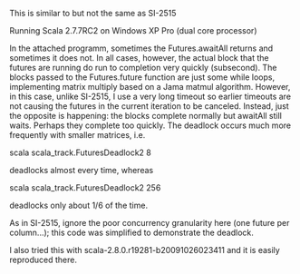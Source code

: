 This is similar to but not the same as SI-2515

Running Scala 2.7.7RC2 on Windows XP Pro (dual core processor)

In the attached programm, sometimes the Futures.awaitAll
returns and sometimes it does not. In all cases, however,
the actual block that the futures are running do run to
completion very quickly (subsecond). The blocks passed to
the Futures.future function are just some while loops, implementing matrix multiply based on a Jama matmul algorithm.
However, in this case, unlike SI-2515, I use a very long timeout so earlier timeouts are not causing the futures in the current iteration to be canceled. Instead, just the opposite is happening: the blocks complete normally but awaitAll still waits. Perhaps they complete too quickly. The deadlock occurs
much more frequently with smaller matrices, i.e.

  scala scala_track.FuturesDeadlock2 8

deadlocks almost every time, whereas

  scala scala_track.FuturesDeadlock2 256

deadlocks only about 1/6 of the time.

As in SI-2515, ignore the poor concurrency granularity here
(one future per column...); this code was simplified to
demonstrate the deadlock.


I also tried this with scala-2.8.0.r19281-b20091026023411 and it is easily reproduced there.

